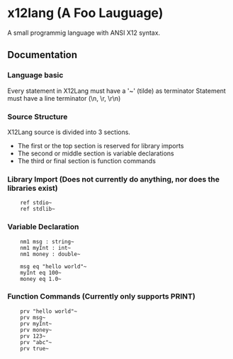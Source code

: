 # x12lang (A Foo Lauguage)
A small programmig language with ANSI X12 syntax.

## Documentation

### Language basic
Every statement in X12Lang must have a '~' (tilde) as terminator
Statement must have a line terminator (\n, \r, \r\n)

### Source Structure
X12Lang source is divided into 3 sections.
* The first or the top section is reserved for library imports
* The second or middle section is variable declarations
* The third or final section is function commands

### Library Import (Does not currently do anything, nor does the libraries exist)
```
	ref stdio~ 
	ref stdlib~
```

### Variable Declaration
```
	nm1 msg : string~
	nm1 myInt : int~
	nm1 money : double~

	msg eq "hello world"~
	myInt eq 100~
	money eq 1.0~
```

### Function Commands (Currently only supports PRINT)
```
	prv "hello world"~
	prv msg~
	prv myInt~
	prv money~
	prv 123~
	prv "abc"~
	prv true~
```
